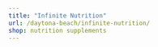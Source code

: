 ```yaml
---
title: "Infinite Nutrition"
url: /daytona-beach/infinite-nutrition/
shop: nutrition supplements
---
```

